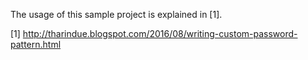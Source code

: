The usage of this sample project is explained in [1].

[1] http://tharindue.blogspot.com/2016/08/writing-custom-password-pattern.html
